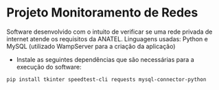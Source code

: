# Projeto Monitoramento de Redes
Software desenvolvido com o intuito de verificar se uma rede privada de internet atende os requisitos da ANATEL. Linguagens usadas: Python e MySQL (utilizado WampServer para a criação da aplicação)

- Instale as seguintes dependências que são necessárias para a execução do software:

```
pip install tkinter speedtest-cli requests mysql-connector-python
```
